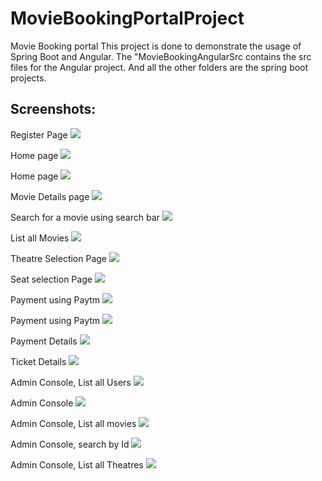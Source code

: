 # MovieBookingPortalProject
Movie Booking portal
This project is done to demonstrate the usage of Spring Boot and Angular.
The "MovieBookingAngularSrc contains the src files for the Angular project.
And all the other folders are the spring boot projects.

## Screenshots:
Register Page
![](Screenshots/1.png?raw=true)

Home page
![](Screenshots/2.png?raw=true)

Home page
![](Screenshots/3.png?raw=true)

Movie Details page
![](Screenshots/5.png?raw=true)

Search for a movie using search bar
![](Screenshots/55.png?raw=true)

List all Movies
![](Screenshots/6.png?raw=true)

Theatre Selection Page
![](Screenshots/7.png?raw=true)

Seat selection Page
![](Screenshots/8.png?raw=true)

Payment using Paytm
![](Screenshots/9.png?raw=true)

Payment using Paytm
![](Screenshots/10.png?raw=true)

Payment Details
![](Screenshots/11.png?raw=true)

Ticket Details
![](Screenshots/12.png?raw=true)

Admin Console, List all Users
![](Screenshots/a1.png?raw=true)

Admin Console
![](Screenshots/a2.png?raw=true)

Admin Console, List all movies
![](Screenshots/a3.png?raw=true)

Admin Console, search by Id
![](Screenshots/a4.png?raw=true)

Admin Console, List all Theatres
![](Screenshots/a5.png?raw=true)
